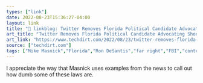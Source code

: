 ```yaml
---
types: ["link"]
date: 2022-08-23T15:36:27-04:00
layout: link
title: "🔗 linkblog: Twitter Removes Florida Political Candidate Advocating Shooting Federal Agents; If DeSantis Won His Lawsuit, Twitter Would Need To Leave It Up | Techdirt'"
art_title: "Twitter Removes Florida Political Candidate Advocating Shooting Federal Agents; If DeSantis Won His Lawsuit, Twitter Would Need To Leave It Up | Techdirt"
art_link: "https://www.techdirt.com/2022/08/23/twitter-removes-florida-political-candidate-advocating-shooting-federal-agents-if-desantis-won-his-lawsuit-theyd-need-to-leave-it-up/"
source: ["techdirt.com"]
tags: ["Mike Masnick","Florida","Ron DeSantis","far right","FBI","content moderation"]
---
```

I appreciate the way that Masnick uses examples from the news to call out how dumb some of these laws are.
 
